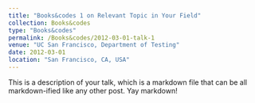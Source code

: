 ```yaml
---
title: "Books&codes 1 on Relevant Topic in Your Field"
collection: Books&codes
type: "Books&codes"
permalink: /Books&codes/2012-03-01-talk-1
venue: "UC San Francisco, Department of Testing"
date: 2012-03-01
location: "San Francisco, CA, USA"
---
```


This is a description of your talk, which is a markdown file that can be all markdown-ified like any other post. Yay markdown!
